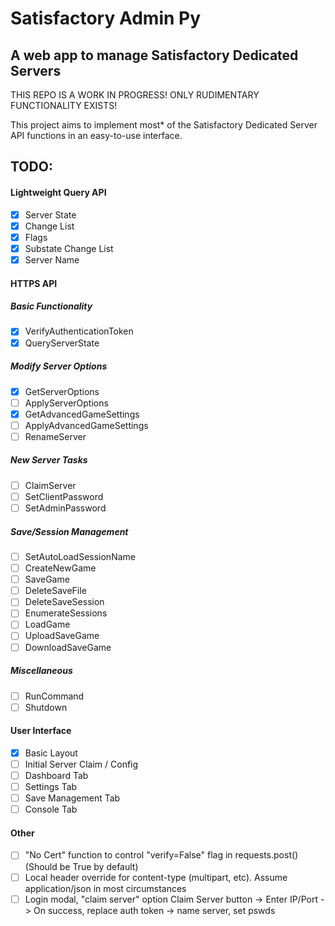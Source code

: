 # Satisfactory Admin Py
## A web app to manage Satisfactory Dedicated Servers
THIS REPO IS A WORK IN PROGRESS! ONLY RUDIMENTARY FUNCTIONALITY EXISTS!

This project aims to implement most* of the Satisfactory Dedicated Server API functions in an easy-to-use interface.

## TODO:
#### Lightweight Query API
- [x] Server State
- [x] Change List
- [x] Flags
- [x] Substate Change List
- [x] Server Name

#### HTTPS API
##### Basic Functionality
- [x] VerifyAuthenticationToken
- [x] QueryServerState
##### Modify Server Options
- [x] GetServerOptions
- [ ] ApplyServerOptions
- [x] GetAdvancedGameSettings
- [ ] ApplyAdvancedGameSettings
- [ ] RenameServer
##### New Server Tasks
- [ ] ClaimServer
- [ ] SetClientPassword
- [ ] SetAdminPassword
##### Save/Session Management
- [ ] SetAutoLoadSessionName
- [ ] CreateNewGame
- [ ] SaveGame
- [ ] DeleteSaveFile
- [ ] DeleteSaveSession
- [ ] EnumerateSessions
- [ ] LoadGame
- [ ] UploadSaveGame
- [ ] DownloadSaveGame
##### Miscellaneous
- [ ] RunCommand
- [ ] Shutdown

#### User Interface
- [x] Basic Layout
- [ ] Initial Server Claim / Config
- [ ] Dashboard Tab
- [ ] Settings Tab
- [ ] Save Management Tab
- [ ] Console Tab

#### Other
- [ ] "No Cert" function to control "verify=False" flag in requests.post() (Should be True by default)
- [ ] Local header override for content-type (multipart, etc). Assume application/json in most circumstances
- [ ] Login modal, "claim server" option
    Claim Server button -> Enter IP/Port -> On success, replace auth token -> name server, set pswds